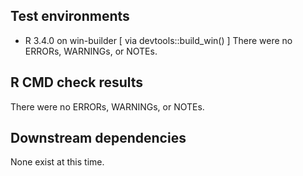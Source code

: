 
## Test environments
* R 3.4.0 on win-builder [ via devtools::build_win() ]
  There were no ERRORs, WARNINGs, or NOTEs.
  
## R CMD check results
There were no ERRORs, WARNINGs, or NOTEs.

## Downstream dependencies
None exist at this time.
